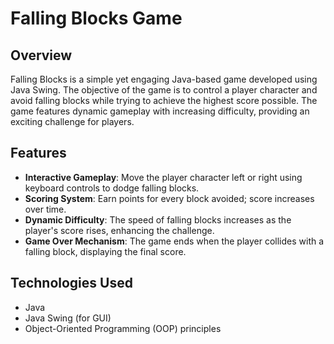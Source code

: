 # Falling Blocks Game

## Overview

Falling Blocks is a simple yet engaging Java-based game developed using Java Swing. The objective of the game is to control a player character and avoid falling blocks while trying to achieve the highest score possible. The game features dynamic gameplay with increasing difficulty, providing an exciting challenge for players.

## Features

- **Interactive Gameplay**: Move the player character left or right using keyboard controls to dodge falling blocks.
- **Scoring System**: Earn points for every block avoided; score increases over time.
- **Dynamic Difficulty**: The speed of falling blocks increases as the player's score rises, enhancing the challenge.
- **Game Over Mechanism**: The game ends when the player collides with a falling block, displaying the final score.

## Technologies Used

- Java
- Java Swing (for GUI)
- Object-Oriented Programming (OOP) principles
